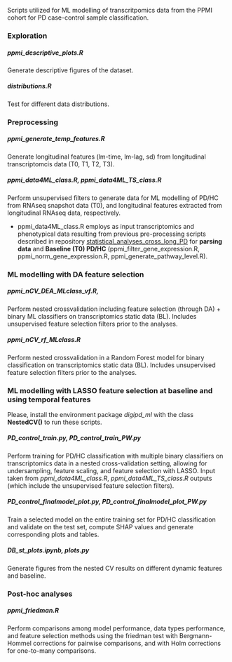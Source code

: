 Scripts utilized for ML modelling of transcritpomics data from the PPMI cohort for PD case-control sample classification.


### Exploration 

##### ppmi_descriptive_plots.R
Generate descriptive figures of the dataset.

##### distributions.R
Test for different data distributions.


### Preprocessing

##### ppmi_generate_temp_features.R
Generate longitudinal features (lm-time, lm-lag, sd) from longitudinal transcriptomcis data (T0, T1, T2, T3).

##### ppmi_data4ML_class.R, ppmi_data4ML_TS_class.R
Perform unsupervised filters to generate data for ML modelling of PD/HC from RNAseq snapshot data (T0), and longitudinal features extracted from longitudinal RNAseq data, respectively.

* ppmi_data4ML_class.R employs as input transcriptomics and phenotypical data resulting from previous pre-processing scripts described in repository [statistical_analyses_cross_long_PD](https://gitlab.lcsb.uni.lu/elisa.gomezdelope/statistical_analyses_cross_long_pd) for **parsing data** and **Baseline (T0) PD/HC** (ppmi_filter_gene_expression.R, ppmi_norm_gene_expression.R, ppmi_generate_pathway_level.R). 



### ML modelling with DA feature selection

##### ppmi_nCV_DEA_MLclass_vf.R, 
Perform nested crossvalidation including feature selection (through DA) + binary ML classifiers on transcriptomics static data (BL). Includes unsupervised feature selection filters prior to the analyses.

##### ppmi_nCV_rf_MLclass.R
Perform nested crossvalidation in a Random Forest model for binary classification on transcriptomics static data (BL). Includes unsupervised feature selection filters prior to the analyses.


### ML modelling with LASSO feature selection at baseline and using temporal features

Please, install the environment package *digipd_ml* with the class **NestedCV()** to run these scripts.

##### PD_control_train.py, PD_control_train_PW.py
Perform training for PD/HC classification with multiple binary classifiers on transcriptomics data in a nested cross-validation setting, allowing for undersampling, feature scaling, and feature selection with LASSO. Input taken from *ppmi_data4ML_class.R*, *ppmi_data4ML_TS_class.R* outputs (which include the unsupervised feature selection filters).


##### PD_control_finalmodel_plot.py, PD_control_finalmodel_plot_PW.py
Train a selected model on the entire training set for PD/HC classification and validate on the test set, compute SHAP values and generate corresponding plots and tables.

##### DB_st_plots.ipynb, plots.py
Generate figures from the nested CV results on different dynamic features and baseline.



### Post-hoc analyses

##### ppmi_friedman.R
Perform comparisons among model performance, data types performance, and feature selection methods using the friedman test with Bergmann-Hommel corrections for pairwise comparisons, and with Holm corrections for one-to-many comparisons.



